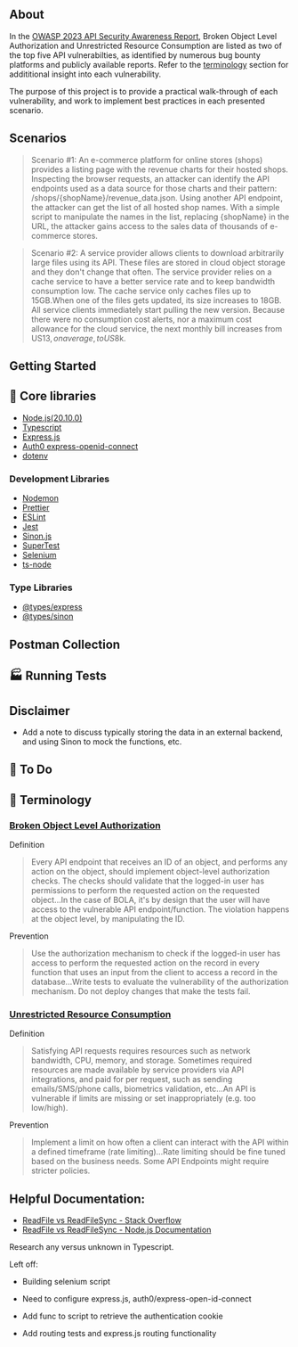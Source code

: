 ## About

In the [OWASP 2023 API Security Awareness Report](https://owasp.org/API-Security/editions/2023/en/0x03-introduction/), Broken Object Level Authorization and Unrestricted Resource Consumption are listed as two of the top five API vulnerabilties, as identified by numerous bug bounty platforms and publicly available reports. Refer to the [terminology](#🔖-terminology) section for addititional insight into each vulnerability.

The purpose of this project is to provide a practical walk-through of each vulnerability, and work to implement best practices in each presented scenario.

## Scenarios

> Scenario #1: An e-commerce platform for online stores (shops) provides a listing page with the revenue charts for their hosted shops. Inspecting the browser requests, an attacker can identify the API endpoints used as a data source for those charts and their pattern: /shops/{shopName}/revenue_data.json. Using another API endpoint, the attacker can get the list of all hosted shop names. With a simple script to manipulate the names in the list, replacing {shopName} in the URL, the attacker gains access to the sales data of thousands of e-commerce stores.

> Scenario #2: A service provider allows clients to download arbitrarily large files using its API. These files are stored in cloud object storage and they don't change that often. The service provider relies on a cache service to have a better service rate and to keep bandwidth consumption low. The cache service only caches files up to 15GB.When one of the files gets updated, its size increases to 18GB. All service clients immediately start pulling the new version. Because there were no consumption cost alerts, nor a maximum cost allowance for the cloud service, the next monthly bill increases from US$13, on average, to US$8k.

## Getting Started

## 🔧 Core libraries

- [Node.js(20.10.0)](https://nodejs.org/en)
- [Typescript](https://www.typescriptlang.org/)
- [Express.js](https://expressjs.com)
- [Auth0 express-openid-connect](https://www.npmjs.com/package/express-openid-connect)
- [dotenv](https://www.npmjs.com/package/dotenv)

### Development Libraries

- [Nodemon](https://nodemon.io/)
- [Prettier](https://prettier.io/)
- [ESLint](https://eslint.org)
- [Jest](https://jestjs.io)
- [Sinon.js](https://sinonjs.org)
- [SuperTest](https://www.npmjs.com/package/supertest)
- [Selenium](https://www.selenium.dev/selenium/docs/api/javascript/index.html)
- [ts-node](https://www.npmjs.com/package/ts-node)

### Type Libraries

- [@types/express](https://www.npmjs.com/package/@types/express)
- [@types/sinon](https://www.npmjs.com/package/@types/sinon)

## Postman Collection

## 🏭 Running Tests

## Disclaimer

- Add a note to discuss typically storing the data in an external backend, and using Sinon to mock the functions, etc.

## 🚧 To Do

## 🔖 Terminology

### [Broken Object Level Authorization](https://owasp.org/API-Security/editions/2023/en/0xa1-broken-object-level-authorization/)

Definition

> Every API endpoint that receives an ID of an object, and performs any action on the object, should implement object-level authorization checks. The checks should validate that the logged-in user has permissions to perform the requested action on the requested object...In the case of BOLA, it's by design that the user will have access to the vulnerable API endpoint/function. The violation happens at the object level, by manipulating the ID.

Prevention

> Use the authorization mechanism to check if the logged-in user has access to perform the requested action on the record in every function that uses an input from the client to access a record in the database...Write tests to evaluate the vulnerability of the authorization mechanism. Do not deploy changes that make the tests fail.

### [Unrestricted Resource Consumption](https://owasp.org/API-Security/editions/2023/en/0xa4-unrestricted-resource-consumption/)

Definition

> Satisfying API requests requires resources such as network bandwidth, CPU, memory, and storage. Sometimes required resources are made available by service providers via API integrations, and paid for per request, such as sending emails/SMS/phone calls, biometrics validation, etc...An API is vulnerable if limits are missing or set inappropriately (e.g. too low/high).

Prevention

> Implement a limit on how often a client can interact with the API within a defined timeframe (rate limiting)...Rate limiting should be fine tuned based on the business needs. Some API Endpoints might require stricter policies.

## Helpful Documentation:

- [ReadFile vs ReadFileSync - Stack Overflow](https://stackoverflow.com/questions/17604866/difference-between-readfile-and-readfilesync)
- [ReadFile vs ReadFileSync - Node.js Documentation](https://nodejs.org/dist/latest-v6.x/docs/api/fs.html#fs_fs_readfile_file_options_callback)

Research any versus unknown in Typescript.

Left off:

- Building selenium script
- Need to configure express.js, auth0/express-open-id-connect
- Add func to script to retrieve the authentication cookie

- Add routing tests and express.js routing functionality
